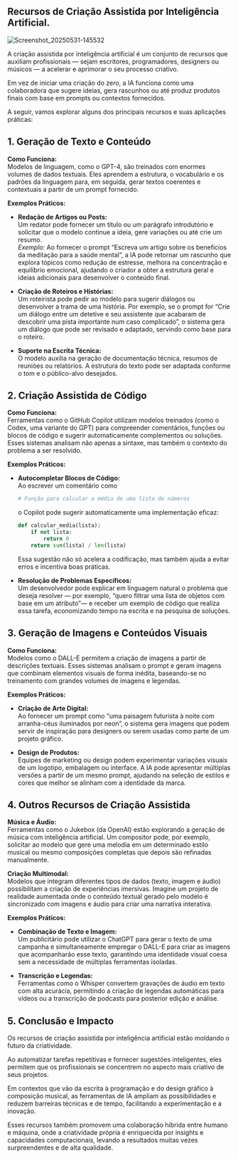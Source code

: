 ## Recursos de Criação Assistida por Inteligência Artificial.

![Screenshot_20250531-145532](https://github.com/user-attachments/assets/5fcb0f9c-b145-4709-8e61-8ad02b62065e)


A criação assistida por inteligência artificial é um conjunto de recursos que auxiliam profissionais — sejam escritores, programadores, designers ou músicos — a acelerar e aprimorar o seu processo criativo.

 Em vez de iniciar uma criação do zero, a IA funciona como uma colaboradora que sugere ideias, gera rascunhos ou até produz produtos finais com base em prompts ou contextos fornecidos. 

A seguir, vamos explorar alguns dos principais recursos e suas aplicações práticas:


## 1. Geração de Texto e Conteúdo

**Como Funciona:**  
Modelos de linguagem, como o GPT-4, são treinados com enormes volumes de dados textuais. Eles aprendem a estrutura, o vocabulário e os padrões da linguagem para, em seguida, gerar textos coerentes e contextuais a partir de um prompt fornecido.

**Exemplos Práticos:**

- **Redação de Artigos ou Posts:**  
  Um redator pode fornecer um título ou um parágrafo introdutório e solicitar que o modelo continue a ideia, gere variações ou até crie um resumo.  
  *Exemplo:* Ao fornecer o prompt “Escreva um artigo sobre os benefícios da meditação para a saúde mental”, a IA pode retornar um rascunho que explora tópicos como redução de estresse, melhora na concentração e equilíbrio emocional, ajudando o criador a obter a estrutura geral e ideias adicionais para desenvolver o conteúdo final.

- **Criação de Roteiros e Histórias:**  
  Um roteirista pode pedir ao modelo para sugerir diálogos ou desenvolver a trama de uma história. Por exemplo, se o prompt for “Crie um diálogo entre um detetive e seu assistente que acabaram de descobrir uma pista importante num caso complicado”, o sistema gera um diálogo que pode ser revisado e adaptado, servindo como base para o roteiro.

- **Suporte na Escrita Técnica:**  
  O modelo auxilia na geração de documentação técnica, resumos de reuniões ou relatórios. A estrutura do texto pode ser adaptada conforme o tom e o público-alvo desejados.


## 2. Criação Assistida de Código

**Como Funciona:**  
Ferramentas como o GitHub Copilot utilizam modelos treinados (como o Codex, uma variante do GPT) para compreender comentários, funções ou blocos de código e sugerir automaticamente complementos ou soluções. Esses sistemas analisam não apenas a sintaxe, mas também o contexto do problema a ser resolvido.

**Exemplos Práticos:**

- **Autocompletar Blocos de Código:**  
  Ao escrever um comentário como  
  ```python
  # Função para calcular a média de uma lista de números
  ```  
  o Copilot pode sugerir automaticamente uma implementação eficaz:
  ```python
  def calcular_media(lista):
      if not lista:
          return 0
      return sum(lista) / len(lista)
  ```
  Essa sugestão não só acelera a codificação, mas também ajuda a evitar erros e incentiva boas práticas.

- **Resolução de Problemas Específicos:**  
  Um desenvolvedor pode explicar em linguagem natural o problema que deseja resolver — por exemplo, “quero filtrar uma lista de objetos com base em um atributo”— e receber um exemplo de código que realiza essa tarefa, economizando tempo na escrita e na pesquisa de soluções.


## 3. Geração de Imagens e Conteúdos Visuais

**Como Funciona:**  
Modelos como o DALL-E permitem a criação de imagens a partir de descrições textuais. Esses sistemas analisam o prompt e geram imagens que combinam elementos visuais de forma inédita, baseando-se no treinamento com grandes volumes de imagens e legendas.

**Exemplos Práticos:**

- **Criação de Arte Digital:**  
  Ao fornecer um prompt como “uma paisagem futurista à noite com arranha-céus iluminados por neon”, o sistema gera imagens que podem servir de inspiração para designers ou serem usadas como parte de um projeto gráfico.

- **Design de Produtos:**  
  Equipes de marketing ou design podem experimentar variações visuais de um logotipo, embalagem ou interface. A IA pode apresentar múltiplas versões a partir de um mesmo prompt, ajudando na seleção de estilos e cores que melhor se alinham com a identidade da marca.


## 4. Outros Recursos de Criação Assistida

**Música e Áudio:**  
Ferramentas como o Jukebox (da OpenAI) estão explorando a geração de música com inteligência artificial. Um compositor pode, por exemplo, solicitar ao modelo que gere uma melodia em um determinado estilo musical ou mesmo composições completas que depois são refinadas manualmente.

**Criação Multimodal:**  
Modelos que integram diferentes tipos de dados (texto, imagem e áudio) possibilitam a criação de experiências imersivas. Imagine um projeto de realidade aumentada onde o conteúdo textual gerado pelo modelo é sincronizado com imagens e áudio para criar uma narrativa interativa.

**Exemplos Práticos:**

- **Combinação de Texto e Imagem:**  
  Um publicitário pode utilizar o ChatGPT para gerar o texto de uma campanha e simultaneamente empregar o DALL-E para criar as imagens que acompanharão esse texto, garantindo uma identidade visual coesa sem a necessidade de múltiplas ferramentas isoladas.

- **Transcrição e Legendas:**  
  Ferramentas como o Whisper convertem gravações de áudio em texto com alta acurácia, permitindo a criação de legendas automáticas para vídeos ou a transcrição de podcasts para posterior edição e análise.


## 5. Conclusão e Impacto

Os recursos de criação assistida por inteligência artificial estão moldando o futuro da criatividade.

Ao automatizar tarefas repetitivas e fornecer sugestões inteligentes, eles permitem que os profissionais se concentrem no aspecto mais criativo de seus projetos. 

Em contextos que vão da escrita à programação e do design gráfico à composição musical, as ferramentas de IA ampliam as possibilidades e reduzem barreiras técnicas e de tempo, facilitando a experimentação e a inovação.

Esses recursos também promovem uma colaboração híbrida entre humano e máquina, onde a criatividade própria é enriquecida por insights e capacidades computacionais, levando a resultados muitas vezes surpreendentes e de alta qualidade.




 
